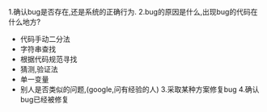 1.确认bug是否存在,还是系统的正确行为.
2.bug的原因是什么,出现bug的代码在什么地方?
  * 代码手动二分法
  * 字符串查找
  * 根据代码规范寻找
  * 猜测,验证法
  * 单一变量
  * 别人是否类似的问题,(google,问有经验的人)
3.采取某种方案修复bug
4.确认bug已经被修复